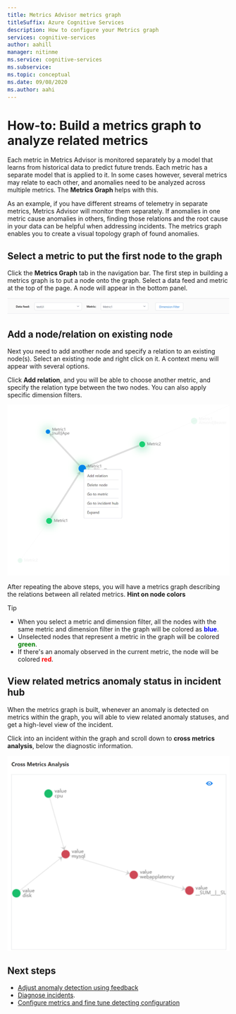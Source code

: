 ```yaml
---
title: Metrics Advisor metrics graph
titleSuffix: Azure Cognitive Services
description: How to configure your Metrics graph
services: cognitive-services
author: aahill
manager: nitinme
ms.service: cognitive-services
ms.subservice:
ms.topic: conceptual
ms.date: 09/08/2020
ms.author: aahi
---
```


# How-to: Build a metrics graph to analyze related metrics

Each metric in Metrics Advisor is monitored separately by a model that learns from historical data to predict future trends. Each metric has a separate model that is applied to it. In some cases however, several metrics may relate to each other, and anomalies need to be analyzed across multiple metrics. The **Metrics Graph** helps with this. 

As an example, if you have different streams of telemetry in separate metrics, Metrics Advisor will monitor them separately. If anomalies in one metric cause anomalies in others, finding those relations and the root cause in your data can be helpful when addressing incidents. The metrics graph enables you to create a visual topology graph of found anomalies. 

## Select a metric to put the first node to the graph

Click the **Metrics Graph** tab in the navigation bar. The first step in building a metrics graph is to put a node onto the graph. Select a data feed and metric at the top of the page. A node will appear in the bottom panel. 

![Select metric](../media/graph/metrics-graph-select.png)

## Add a node/relation on existing node

Next you need to add another node and specify a relation to an existing node(s). Select an existing node and right click on it. A context menu will appear with several options. 

Click **Add relation**, and you will be able to choose another metric, and specify the relation type between the two nodes. You can also apply specific dimension filters. 

![Add node/relation](../media/graph/metrics-graph-node-action.png)

After repeating the above steps, you will have a metrics graph describing the relations between all related metrics.
**Hint on node colors**
> [!TIP]
> - When you select a metric and dimension filter, all the nodes with the same metric and dimension filter in the graph will be colored as **<font color=blue>blue</font>**.
> - Unselected nodes that represent a metric in the graph will be colored **<font color=green>green</font>**.
> - If there's an anomaly observed in the current metric, the node will be colored **<font color=red>red</font>**.

## View related metrics anomaly status in incident hub

When the metrics graph is built, whenever an anomaly is detected on metrics within the graph, you will able to view related anomaly statuses, and get a high-level view of the incident. 

Click into an incident within the graph and scroll down to **cross metrics analysis**, below the diagnostic information.

![View related metrics anomaly](../media/graph/metrics-graph-cross-metrics-analysis.png)

## Next steps

- [Adjust anomaly detection using feedback](anomaly-feedback.md)
- [Diagnose incidents](diagnose-incident.md).
- [Configure metrics and fine tune detecting configuration](configure-metrics.md)
